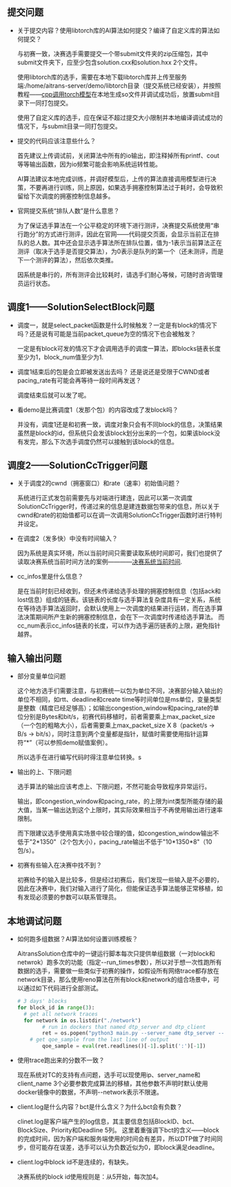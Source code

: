 ## 提交问题

- 关于提交内容？使用libtorch库的AI算法如何提交？编译了自定义库的算法如何提交？

    与初赛一致，决赛选手需要提交一个带submit文件夹的zip压缩包，其中submit文件夹下，应至少包含solution.cxx和solution.hxx 2个文件。

    使用libtorch库的选手，需要在本地下载libtorch库并上传至服务端:/home/aitrans-server/demo/libtorch目录（提交系统已经安装），并按照教程——[cpp调用torch模型](https://github.com/AItransCompetition/AitransSolution/tree/master/solution_demo/call_torch_model)在本地生成so文件并调试成功后，放置submit目录下一同打包提交。

    使用了自定义库的选手，应在保证不超过提交大小限制并本地编译调试成功的情况下，与submit目录一同打包提交。

- 提交的代码应该注意些什么？

  首先建议上传调试前，关闭算法中所有的io输出，即注释掉所有printf、cout等等输出函数，因为io频繁可能会影响系统运转性能。

  AI算法建议本地完成训练，并调好模型后，上传的算法直接调用模型进行决策，不要再进行训练，同上原因，如果选手拥塞控制算法过于耗时，会导致积留给下次调度的拥塞控制信息越多。

- 官网提交系统“排队人数”是什么意思？

  为了保证选手算法在一个公平稳定的环境下进行测评，决赛提交系统使用“串行跑分”的方式进行测评，因此在官网——代码提交页面，会显示当前正在排队的总人数。其中还会显示选手算法所在排队位置，值为-1表示当前算法正在测评（取决于选手是否提交算法），为0表示是队列的第一个（还未测评，而是下一个测评的算法），然后依次类推。

  因系统是串行的，所有测评会比较耗时，请选手们耐心等候，可随时咨询管理员运行状态。

## 调度1——SolutionSelectBlock问题

- 调度一，就是select_packet函数是什么时候触发？一定是有block的情况下吗？还是说有可能是当前packet_queue为空的情况下也会被触发？

  一定是有block可发的情况下才会调用选手的调度一算法，即blocks链表长度至少为1，block_num值至少为1.

- 调度1结束后的包是会立即被发送出去吗？ 还是说还是受限于CWND或者pacing_rate有可能会再等待一段时间再发送？

  调度结束后就可以发了呢。

- 看demo是比赛调度1（发那个包）的内容改成了发block吗？

  并没有，调度1还是和初赛一致，调度对象只会有不同block的信息，决策结果虽然是block的id，但系统只会发该block划分出来的一个包，如果该block没有发完，那么下次选手调度仍然可以接触到该block的信息。

## 调度2——SolutionCcTrigger问题

- 关于调度2的cwnd（拥塞窗口）和rate（速率）初始值问题？

    系统进行正式发包前需要先与对端进行建连，因此可以第一次调度SolutionCcTrigger时，传递过来的信息是建连数据包带来的信息，所以关于cwnd和rate的初始值都可以在调一次调用SolutionCcTrigger函数时进行特判并设定。

- 在调度2（发多快）中没有时间输入？

  因为系统是真实环境，所以当前时间只需要读取系统时间即可，我们也提供了读取决赛系统当前时间方法的案例————[决赛系统当前时间](https://github.com/AItransCompetition/AitransSolution/blob/master/solution_demo/get_time/test.cxx#L3).

- cc_infos里是什么信息？

  是在当前时刻已经收到，但还未传递给选手处理的拥塞控制信息（包括ack和lost信息）组成的链表。该链表的长度与选手算法复杂度具有一定关系，系统在等待选手算法返回时，会默认使用上一次调度的结果进行运转，而在选手算法决策期间所产生新的拥塞控制信息，会在下一次调度时传递给选手算法。
  而cc_num表示cc_infos链表的长度，可以作为选手遍历链表的上限，避免指针越界。

## 输入输出问题

- 部分变量单位问题

  这个地方选手们需要注意，与初赛统一以包为单位不同，决赛部分输入输出的单位不相同，如rtt、deadline和create time等时间单位是ms单位，变量类型是整数（精度已经足够高）；如输出congestion_window和pacing_rate的单位分别是Bytes和bit/s，初赛代码移植时，前者需要乘上max_packet_size（一个包的粗略大小），后者需要乘上max_packet_size X 8（packet/s -> B/s -> bit/s），同时注意到两个变量都是指针，赋值时需要使用指针运算符“*”（可以参照demo赋值案例）。

  所以选手在进行编写代码时得注意单位转换。s

- 输出的上、下限问题

  选手算法的输出应该考虑上、下限问题，不然可能会导致程序异常运行。

  输出，即congestion_window和pacing_rate，的上限为int类型所能存储的最大值，当某一输出达到这个上限时，其实际效果相当于不再使用输出进行速率限制。

  而下限建议选手使用真实场景中较合理的值，如congestion_window输出不低于"2\*1350"（2个包大小），pacing_rate输出不低于"10\*1350*8"（10包/s）。

- 初赛有些输入在决赛中找不到？

  初赛给予的输入是比较多，但是经过初赛后，我们发现一些输入是不必要的，因此在决赛中，我们对输入进行了简化，但能保证选手算法能够正常移植，如有发现必须要的参数可以联系管理员。

## 本地调试问题

- 如何跑多组数据？AI算法如何设置训练模板？

    AitransSolution仓库中的一键运行脚本每次只提供单组数据（一对block和netwrok）跑多次的功能（指定--run_times参数），所以对于想一次性跑所有数据的选手，需要做一些类似于初赛的操作，如假设所有网络trace都存放在network目录，那么使用reno算法在所有block和network的组合场景中，可以通过如下代码进行全部测试。

    ```python
    # 3 days' blocks
    for block_id in range(3):
      # get all network traces
      for network in os.listdir("./network")
    		# run in dockers that named dtp_server and dtp_client
    		ret = os.popen("python3 main.py --server_name dtp_server --client_name dtp_client --block day%d_train_block.txt --network ./network/%s --run_times 3 --solution_files ../solution_demo/reno/." % (i, network))
        # get qoe_sample from the last line of output
    		qoe_sample = eval(ret.readlines()[-1].split(':')[-1])
    ```

- 使用trace跑出来的分数不一致？

    现在系统对TC的支持有点问题，选手可以现使用ip、server_name和client_name 3个必要参数完成算法的移植，其他参数不声明时默认使用docker镜像中的数据，不声明--network表示不限速。

- client.log是什么内容？bct是什么含义？为什么bct会有负数？

    clinet.log是客户端产生的log信息，其主要信息包括BlockID、bct、BlockSize、Priority和Deadline 5列。
    这里着重强调下bct的含义——block的完成时间，因为客户端和服务端使用的时间会有差异，所以DTP做了时间同步，但可能存在误差，选手可以认为负数近似为0，即block满足deadline。

- client.log中block id不是连续的，有缺失。

    决赛系统的block id使用规则是：从5开始，每次加4。